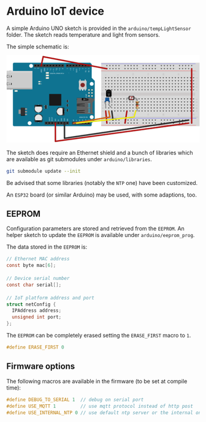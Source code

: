 # Arduino IoT device

A simple Arduino UNO sketch is provided in the `arduino/tempLightSensor` folder.
The sketch reads temperature and light from sensors. 

The simple schematic is:

![tempLightSensor](./tempLightSensor/tempLightSensor.svg)

The sketch does require an Ethernet shield and a bunch of libraries which are
available as git submodules under `arduino/libraries`.

```bash
git submodule update --init
```

Be advised that some libraries (notably the `NTP` one) have been customized.

An `ESP32` board (or similar Arduino) may be used, with some adaptions, too.

## EEPROM

Configuration parameters are stored and retrieved from the `EEPROM`.
An helper sketch to update the `EEPROM` is available under
`arduino/eeprom_prog`.

The data stored in the `EEPROM` is:

```c
// Ethernet MAC address
const byte mac[6];

// Device serial number
const char serial[];

// IoT platform address and port
struct netConfig {
  IPAddress address;
  unsigned int port;
};

```

The `EEPROM` can be completely erased setting the `ERASE_FIRST` macro to `1`.

```c
#define ERASE_FIRST 0
```

## Firmware options

The following macros are available in the firmware (to be set at compile time):

```c
#define DEBUG_TO_SERIAL 1  // debug on serial port
#define USE_MQTT 1         // use mqtt protocol instead of http post
#define USE_INTERNAL_NTP 0 // use default ntp server or the internal one
```